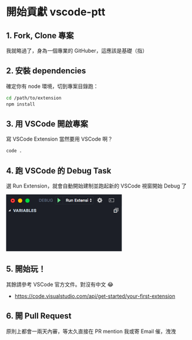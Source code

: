 # 開始貢獻 vscode-ptt

## 1. Fork, Clone 專案

我就略過了，身為一個專業的 GitHuber，這應該是基礎（指）

## 2. 安裝 dependencies

確定你有 node 環境，切到專案目錄跑：

```bash
cd /path/to/extension
npm install
```

## 3. 用 VSCode 開啟專案

寫 VSCode Extension 當然要用 VSCode 啊？

```bash
code .
```

## 4. 跑 VSCode 的 Debug Task

選 Run Extension，就會自動開始建制並跑起新的 VSCode 視窗開始 Debug 了

![launch](docs/images/launch_task.png)

## 5. 開始玩！

其餘請參考 VSCode 官方文件。對沒有中文 😂

- https://code.visualstudio.com/api/get-started/your-first-extension

## 6. 開 Pull Request

原則上都會一兩天內審，等太久直接在 PR mention 我或寄 Email 催，洩洩
